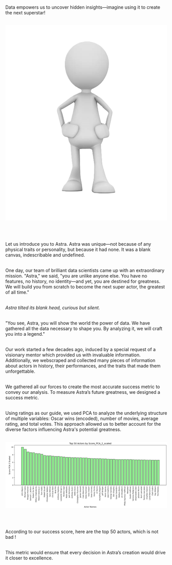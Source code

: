 <br>

Data empowers us to uncover hidden insights—imagine using it to create the next superstar!<br><br>

<img src="assets/media/bonhomme2.png" alt="bonhomme2" class="bonhomme">

<br><br>

Let us introduce you to Astra. Astra was unique—not because of any physical traits or personality, but because it had none. It was a blank canvas, indescribable and undefined.<br><br>

One day, our team of brilliant data scientists came up with an extraordinary mission. "Astra," we said, "you are unlike anyone else. You have no features, no history, no identity—and yet, you are destined for greatness. We will build you from scratch to become the next super actor, the greatest of all time."<br><br>

*Astra tilted its blank head, curious but silent.* <br><br>

"You see, Astra, you will show the world the power of data. We have gathered all the data necessary to shape you. By analyzing it, we will craft you into a legend."<br><br>

Our work started a few decades ago, induced by a special request of a visionary mentor which provided us with invaluable information. Additionally, we webscraped and collected many pieces of information about actors in history, their performances, and the traits that made them unforgettable.<br><br>

We gathered all our forces to create the most accurate success metric to convey our analysis. To measure Astra’s future greatness, we designed a success metric.<br><br>

Using ratings as our guide, we used PCA to analyze the underlying structure of multiple variables: Oscar wins (encoded), number of movies, average rating, and total votes. This approach allowed us to better account for the diverse factors influencing Astra's potential greatness.<br><br>

<img src="assets/media/topactors.png" alt="topactors" class="section-image">

<br><br>

According to our success score, here are the top 50 actors, which is not bad !  <br><br>

This metric would ensure that every decision in Astra’s creation would drive it closer to excellence.<br><br>


